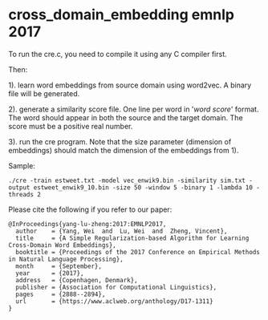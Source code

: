 # cross_domain_embedding emnlp 2017

To run the cre.c, you need to compile it using any C compiler first.

Then:

1). learn word embeddings from source domain using word2vec. A binary file will be generated.

2). generate a similarity score file. One line per word in '$word$ $score$' format. The word should appear in both the source and the target domain. The score must be a positive real number.

3). run the cre program. Note that the size parameter (dimension of embeddings) should match the dimension of the embeddings from 1).

Sample:

```
./cre -train estweet.txt -model vec_enwik9.bin -similarity sim.txt -output estweet_enwik9_10.bin -size 50 -window 5 -binary 1 -lambda 10 -threads 2
```


Please cite the following if you refer to our paper:

```
@InProceedings{yang-lu-zheng:2017:EMNLP2017,
  author    = {Yang, Wei  and  Lu, Wei  and  Zheng, Vincent},
  title     = {A Simple Regularization-based Algorithm for Learning Cross-Domain Word Embeddings},
  booktitle = {Proceedings of the 2017 Conference on Empirical Methods in Natural Language Processing},
  month     = {September},
  year      = {2017},
  address   = {Copenhagen, Denmark},
  publisher = {Association for Computational Linguistics},
  pages     = {2888--2894},
  url       = {https://www.aclweb.org/anthology/D17-1311}
}
```
